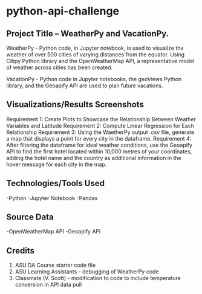# python-api-challenge

## Project Title – WeatherPy and VacationPy.

WeatherPy -  Python code, in Jupyter notebook, is used to visualize the weather of over 500 cities of varying distances from the equator. Using Citipy Python library and the OpenWeatherMap API, a representative model of weather across cities has been created.

VacationPy - Python code in Jupyter notebooks, the geoViews Python library, and the Geoapify API are used to plan future vacations.

## Visualizations/Results Screenshots
Requirement 1: Create Plots to Showcase the Relationship Between Weather Variables and Latitude
Requirement 2: Compute Linear Regression for Each Relationship
Requirement 3: Using the WaetherPy output .csv file, generate a map that displays a point for every city in the dataframe. 
Requirement 4: After filtering the dataframe for ideal weather conditions, use the Geoapify API to find the first hotel located within 10,000 metres of your coordinates, adding the hotel name and the country as additional information in the hover message for each city in the map.

## Technologies/Tools Used 
-Python
-Jupyter Notebook
-Pandas

## Source Data 
-OpenWeatherMap API
-Geoapify API

## Credits 
1. ASU DA Course starter code file
2. ASU Learning Assistants - debugging of WeatherPy code
3. Classmate (V. Scott) - modification to code to include temperature conversion in API data pull
